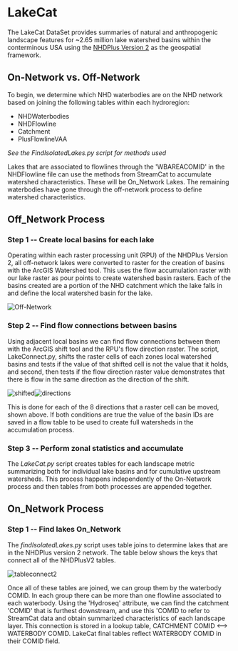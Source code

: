 # LakeCat

The LakeCat DataSet provides summaries of natural and anthropogenic landscape features for ~2.65 million lake watershed basins within the conterminous USA using the [NHDPlus Version 2](http://www.horizon-systems.com/NHDPlus/NHDPlusV2_data.php) as the geospatial framework. 

## On-Network vs. Off-Network

To begin, we determine which NHD waterbodies are on the NHD network based on joining the following tables within each hydroregion:

  * NHDWaterbodies
  * NHDFlowline
  * Catchment
  * PlusFlowlineVAA
  
*See the FindIsolatedLakes.py script for methods used*

Lakes that are associated to flowlines through the 'WBAREACOMID' in the NHDFlowline file can use the methods from StreamCat to accumulate watershed characteristics. These will be On_Network Lakes. The remaining waterbodies have gone through the off-network process to define watershed characteristics. 

## Off_Network Process

### Step 1 -- Create local basins for each lake

Operating within each raster processing unit (RPU) of the NHDPlus Version 2, all off-network lakes were converted to raster for the creation of basins with the ArcGIS Watershed tool. This uses the flow accumulation raster with our lake raster as pour points to create watershed basin rasters. Each of the basins created are a portion of the NHD catchment which the lake falls in and define the local watershed basin for the lake. 

![Off-Network](https://cloud.githubusercontent.com/assets/7052993/19703884/648f7f0e-9aba-11e6-90e0-e909b49f5de2.PNG)

### Step 2 -- Find flow connections between basins

Using adjacent local basins we can find flow connections between them with the ArcGIS shift tool and the RPU's flow direction raster. The script, LakeConnect.py, shifts the raster cells of each zones local watershed basins and tests if the value of that shifted cell is not the value that it holds, and second, then tests if the flow direction raster value demonstrates that there is flow in the same direction as the direction of the shift.  

![shifted](https://cloud.githubusercontent.com/assets/7052993/19706148/306e4948-9ac5-11e6-9a80-c7e3362f7bc1.PNG)![directions](https://cloud.githubusercontent.com/assets/7052993/19816175/222618ce-9cfb-11e6-9290-9c737bb0adb2.PNG)

This is done for each of the 8 directions that a raster cell can be moved, shown above.  If both conditions are true the value of the basin IDs are saved in a flow table to be used to create full watersheds in the accumulation process.



### Step 3 -- Perform zonal statistics and accumulate

The *LakeCat.py* script creates tables for each landscape metric summarizing both for individual lake basins and for cumulative upstream watersheds. This process happens independently of the On-Network process and then tables from both processes are appended together.

## On_Network Process

### Step 1 -- Find lakes On_Network



The *findIsolatedLakes.py* script uses table joins to determine lakes that are in the NHDPlus version 2 network. The table below shows the keys that connect all of the NHDPlusV2 tables.

![tableconnect2](https://cloud.githubusercontent.com/assets/7052993/19823341/f037171a-9d1c-11e6-84bb-5035685a7b2e.PNG)

Once all of these tables are joined, we can group them by the waterbody COMID. In each group there can be more than one flowline associated to each waterbody.  Using the 'Hydroseq' attribute, we can find the catchment 'COMID' that is furthest downstream, and use this 'COMID to refer to StreamCat data and obtain summarized characteristics of each landscape layer.  This connection is stored in a lookup table, CATCHMENT COMID <--> WATERBODY COMID.  LakeCat final tables reflect WATERBODY COMID in their COMID field. 
